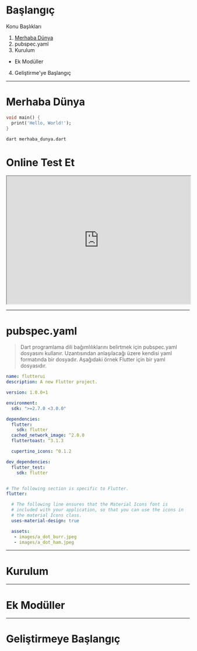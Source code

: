 # Başlangıç
Konu Başlıkları
1. [Merhaba Dünya](#merhaba-dünya)
2. pubspec.yaml
3. Kurulum
- Ek Modüller
4. Geliştirme'ye Başlangıç

----
# Merhaba Dünya

```dart
void main() {
  print('Hello, World!');
}
```
```sh
dart merhaba_dunya.dart
```
# Online Test Et
<iframe  width="100%" height="350px" src="https://dartpad.dev/embed-inline.html?id=2fadb7133b4c3fb97e827b00741a927a&split=80"></iframe>

----
# pubspec.yaml
> Dart programlama dili bağımlılıklarını belirtmek için pubspec.yaml dosyasını kullanır.
> Uzantısından anlaşılacağı üzere kendisi yaml formatında bir dosyadır.
> Aşağıdaki örnek Flutter için bir yaml dosyasıdır.


```yaml
name: flutterui
description: A new Flutter project.

version: 1.0.0+1

environment:
  sdk: ">=2.7.0 <3.0.0"

dependencies:
  flutter:
    sdk: flutter
  cached_network_image: ^2.0.0
  fluttertoast: ^3.1.3

  cupertino_icons: ^0.1.2

dev_dependencies:
  flutter_test:
    sdk: flutter


# The following section is specific to Flutter.
flutter:

  # The following line ensures that the Material Icons font is
  # included with your application, so that you can use the icons in
  # the material Icons class.
  uses-material-design: true

  assets:
   - images/a_dot_burr.jpeg
   - images/a_dot_ham.jpeg
```
----
# Kurulum

----
# Ek Modüller

----
# Geliştirmeye Başlangıç



